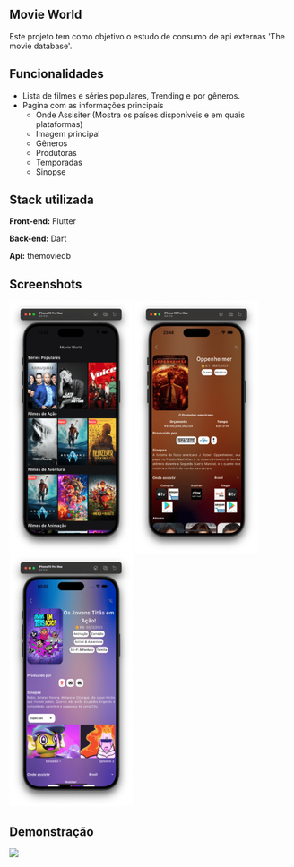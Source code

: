 
## Movie World

Este projeto tem como objetivo o estudo de consumo de api externas 'The movie database'.

## Funcionalidades

- Lista de filmes e séries populares, Trending e por gêneros.
- Pagina com as informações principais
  - Onde Assisiter (Mostra os países disponíveis e em quais plataformas)
  - Imagem principal
  - Gêneros
  - Produtoras
  - Temporadas
  - Sinopse 

## Stack utilizada

**Front-end:** Flutter

**Back-end:** Dart

**Api:** themoviedb


## Screenshots

<img width="220" height="450" src="https://github.com/walex36/movie_world/blob/main/assets/prints/print_home.png?raw=true"> <img width="220" height="450" src="https://github.com/walex36/movie_world/blob/main/assets/prints/print_movie.png?raw=true"> <img width="220" height="450" src="https://github.com/walex36/movie_world/blob/main/assets/prints/print_tv.png?raw=true">


## Demonstração

![](https://github.com/walex36/movie_world/blob/main/assets/prints/demo.gif?raw=true)

